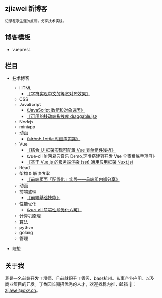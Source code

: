 ## zjiawei 新博客

    记录程序生涯的点滴，分享技术实践。

## 博客模板

 - vuepress

## 栏目

 - 技术博客
   - HTML
     - [《字符实现中文的等宽对齐效果》](https://zjiawei.cn/blog/html/HTML%E2%80%94three-characters-achieve-chinese-alignment.html)
   - CSS
   - JavaScript
     - [《JavaScript 数组和对象遍历》](https://zjiawei.cn/blog/javascript/JS-arrayAndObject.html)
     - [《可用的移动端拖拽库 draggable.js》](https://zjiawei.cn/blog/javascript/JS-draggablejs.html)
   - Nodejs
   - miniapp
   - 动画
     - [《airbnb Lottie 动画库实践》](https://zjiawei.cn/blog/animation/a-lottie.html)
   - Vue
      - [《结合 UI 框架实现可配置 Vue 表单组件浅析》](https://zjiawei.cn/blog/vue/vue-configurable-form.html)
      - [《vue-cli 仿网易云音乐 Demo,环境搭建到开发 Vue 全家桶练手项目》](https://zjiawei.cn/blog/vue/vue-cli2.0-demo.html)
      - [《基于 Vue.js 的服务端渲染 (ssr) 通用应用框架 Nuxt.js》](https://zjiawei.cn/blog/vue/vue-nuxt-test.html)
   - React
   - 架构 & 解决方案
      - [《前端页面「配置化」实践——前端组内部分享》](https://zjiawei.cn/blog/architecture/web-page-configuration.html)
   - 动画
   - 前端整理
      - [《前端基础技能》](https://zjiawei.cn/blog/web-package/base-skill.html#%E5%89%8D%E7%AB%AF%E5%9F%BA%E7%A1%80%E6%8A%80%E8%83%BD)
   - 性能优化
      - [《vue-cli 前端性能优化方案》](https://zjiawei.cn/blog/performance/p--vue-cli-f2e-performance.html)
   - 计算机原理
   - 算法
   - python
   - golang
   - 管理

 - 随想
 
 ## 关于我

我是一名前端开发工程师，目前就职于丁香园，base杭州。从事企业应用，以及商业项目的开发。丁香园长期招优秀的人才，欢迎找我内推，邮箱 📮 ：zjiawei@dxy.cn。
